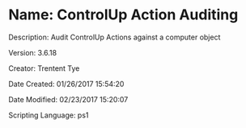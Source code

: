 ﻿# Name: ControlUp Action Auditing

Description: Audit ControlUp Actions against a computer object

Version: 3.6.18

Creator: Trentent Tye

Date Created: 01/26/2017 15:54:20

Date Modified: 02/23/2017 15:20:07

Scripting Language: ps1

